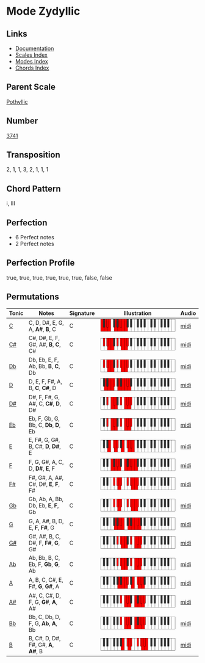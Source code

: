 # Mode Zydyllic

## Links

- [Documentation](README.md)
- [Scales Index](Scales.md)
- [Modes Index](Modes.md)
- [Chords Index](Chords.md)

## Parent Scale

[Pothyllic](ScalePothyllic.md)

## Number

[3741](https://ianring.com/musictheory/scales/3741)

## Transposition

2, 1, 1, 3, 2, 1, 1, 1

## Chord Pattern

i, III

## Perfection

- 6 Perfect notes
- 2 Perfect notes

## Perfection Profile

true, true, true, true, true, true, false, false

## Permutations

| Tonic | Notes | Signature | Illustration | Audio |
|-------|-------|-----------|--------------|-------|
| [C](ModeCNaturalZydyllic.md) | C, D, D#, E, G, A, **A#**, **B**, C | C | ![CNaturalZydyllic](ModeCNaturalZydyllic.png) | [midi](https://github.com/edipermadi/music/blob/main/docs/ModeCNaturalZydyllic.mid?raw=true) |
| [C#](ModeCSharpZydyllic.md) | C#, D#, E, F, G#, A#, **B**, **C**, C# | C | ![CSharpZydyllic](ModeCSharpZydyllic.png) | [midi](https://github.com/edipermadi/music/blob/main/docs/ModeCSharpZydyllic.mid?raw=true) |
| [Db](ModeDFlatZydyllic.md) | Db, Eb, E, F, Ab, Bb, **B**, **C**, Db | C | ![DFlatZydyllic](ModeDFlatZydyllic.png) | [midi](https://github.com/edipermadi/music/blob/main/docs/ModeDFlatZydyllic.mid?raw=true) |
| [D](ModeDNaturalZydyllic.md) | D, E, F, F#, A, B, **C**, **C#**, D | C | ![DNaturalZydyllic](ModeDNaturalZydyllic.png) | [midi](https://github.com/edipermadi/music/blob/main/docs/ModeDNaturalZydyllic.mid?raw=true) |
| [D#](ModeDSharpZydyllic.md) | D#, F, F#, G, A#, C, **C#**, **D**, D# | C | ![DSharpZydyllic](ModeDSharpZydyllic.png) | [midi](https://github.com/edipermadi/music/blob/main/docs/ModeDSharpZydyllic.mid?raw=true) |
| [Eb](ModeEFlatZydyllic.md) | Eb, F, Gb, G, Bb, C, **Db**, **D**, Eb | C | ![EFlatZydyllic](ModeEFlatZydyllic.png) | [midi](https://github.com/edipermadi/music/blob/main/docs/ModeEFlatZydyllic.mid?raw=true) |
| [E](ModeENaturalZydyllic.md) | E, F#, G, G#, B, C#, **D**, **D#**, E | C | ![ENaturalZydyllic](ModeENaturalZydyllic.png) | [midi](https://github.com/edipermadi/music/blob/main/docs/ModeENaturalZydyllic.mid?raw=true) |
| [F](ModeFNaturalZydyllic.md) | F, G, G#, A, C, D, **D#**, **E**, F | C | ![FNaturalZydyllic](ModeFNaturalZydyllic.png) | [midi](https://github.com/edipermadi/music/blob/main/docs/ModeFNaturalZydyllic.mid?raw=true) |
| [F#](ModeFSharpZydyllic.md) | F#, G#, A, A#, C#, D#, **E**, **F**, F# | C | ![FSharpZydyllic](ModeFSharpZydyllic.png) | [midi](https://github.com/edipermadi/music/blob/main/docs/ModeFSharpZydyllic.mid?raw=true) |
| [Gb](ModeGFlatZydyllic.md) | Gb, Ab, A, Bb, Db, Eb, **E**, **F**, Gb | C | ![GFlatZydyllic](ModeGFlatZydyllic.png) | [midi](https://github.com/edipermadi/music/blob/main/docs/ModeGFlatZydyllic.mid?raw=true) |
| [G](ModeGNaturalZydyllic.md) | G, A, A#, B, D, E, **F**, **F#**, G | C | ![GNaturalZydyllic](ModeGNaturalZydyllic.png) | [midi](https://github.com/edipermadi/music/blob/main/docs/ModeGNaturalZydyllic.mid?raw=true) |
| [G#](ModeGSharpZydyllic.md) | G#, A#, B, C, D#, F, **F#**, **G**, G# | C | ![GSharpZydyllic](ModeGSharpZydyllic.png) | [midi](https://github.com/edipermadi/music/blob/main/docs/ModeGSharpZydyllic.mid?raw=true) |
| [Ab](ModeAFlatZydyllic.md) | Ab, Bb, B, C, Eb, F, **Gb**, **G**, Ab | C | ![AFlatZydyllic](ModeAFlatZydyllic.png) | [midi](https://github.com/edipermadi/music/blob/main/docs/ModeAFlatZydyllic.mid?raw=true) |
| [A](ModeANaturalZydyllic.md) | A, B, C, C#, E, F#, **G**, **G#**, A | C | ![ANaturalZydyllic](ModeANaturalZydyllic.png) | [midi](https://github.com/edipermadi/music/blob/main/docs/ModeANaturalZydyllic.mid?raw=true) |
| [A#](ModeASharpZydyllic.md) | A#, C, C#, D, F, G, **G#**, **A**, A# | C | ![ASharpZydyllic](ModeASharpZydyllic.png) | [midi](https://github.com/edipermadi/music/blob/main/docs/ModeASharpZydyllic.mid?raw=true) |
| [Bb](ModeBFlatZydyllic.md) | Bb, C, Db, D, F, G, **Ab**, **A**, Bb | C | ![BFlatZydyllic](ModeBFlatZydyllic.png) | [midi](https://github.com/edipermadi/music/blob/main/docs/ModeBFlatZydyllic.mid?raw=true) |
| [B](ModeBNaturalZydyllic.md) | B, C#, D, D#, F#, G#, **A**, **A#**, B | C | ![BNaturalZydyllic](ModeBNaturalZydyllic.png) | [midi](https://github.com/edipermadi/music/blob/main/docs/ModeBNaturalZydyllic.mid?raw=true) |
